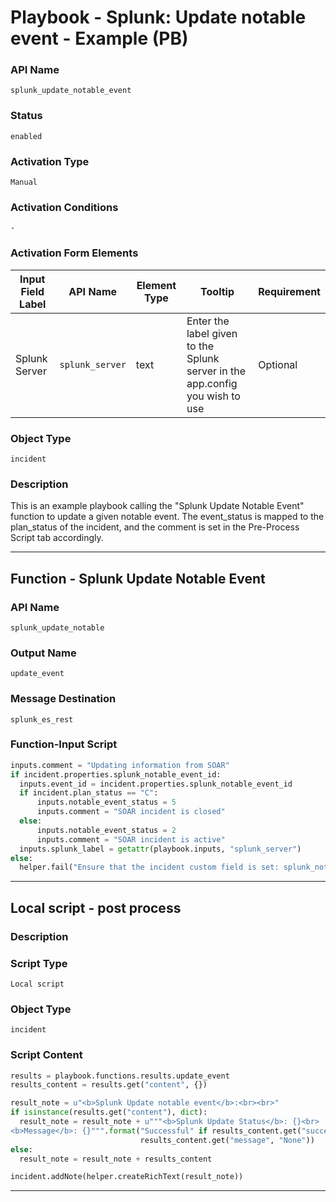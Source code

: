 <!--
    DO NOT MANUALLY EDIT THIS FILE
    THIS FILE IS AUTOMATICALLY GENERATED WITH resilient-sdk codegen
    Generated with resilient-sdk v50.1.262
-->

# Playbook - Splunk: Update notable event - Example (PB)

### API Name
`splunk_update_notable_event`

### Status
`enabled`

### Activation Type
`Manual`

### Activation Conditions
`-`

### Activation Form Elements
| Input Field Label | API Name | Element Type | Tooltip | Requirement |
| ----------------- | -------- | ------------ | ------- | ----------- |
| Splunk Server | `splunk_server` | text | Enter the label given to the Splunk server in the app.config you wish to use | Optional |

### Object Type
`incident`

### Description
This is an example playbook calling the "Splunk Update Notable Event" function to update a given notable event. The event_status is mapped to the plan_status of the incident, and the comment is set in the Pre-Process Script tab accordingly.


---
## Function - Splunk Update Notable Event

### API Name
`splunk_update_notable`

### Output Name
`update_event`

### Message Destination
`splunk_es_rest`

### Function-Input Script
```python
inputs.comment = "Updating information from SOAR"
if incident.properties.splunk_notable_event_id:
  inputs.event_id = incident.properties.splunk_notable_event_id
  if incident.plan_status == "C":
      inputs.notable_event_status = 5
      inputs.comment = "SOAR incident is closed"
  else:
      inputs.notable_event_status = 2
      inputs.comment = "SOAR incident is active"
  inputs.splunk_label = getattr(playbook.inputs, "splunk_server")
else:
  helper.fail("Ensure that the incident custom field is set: splunk_notable_event_id")
```

---

## Local script - post process

### Description


### Script Type
`Local script`

### Object Type
`incident`

### Script Content
```python
results = playbook.functions.results.update_event
results_content = results.get("content", {})

result_note = u"<b>Splunk Update notable event</b>:<br><br>"
if isinstance(results.get("content"), dict):
  result_note = result_note + u"""<b>Splunk Update Status</b>: {}<br>
<b>Message</b>: {}""".format("Successful" if results_content.get("success", False) else "Unsuccessful",
                             results_content.get("message", "None"))
else:
  result_note = result_note + results_content

incident.addNote(helper.createRichText(result_note))
```

---

